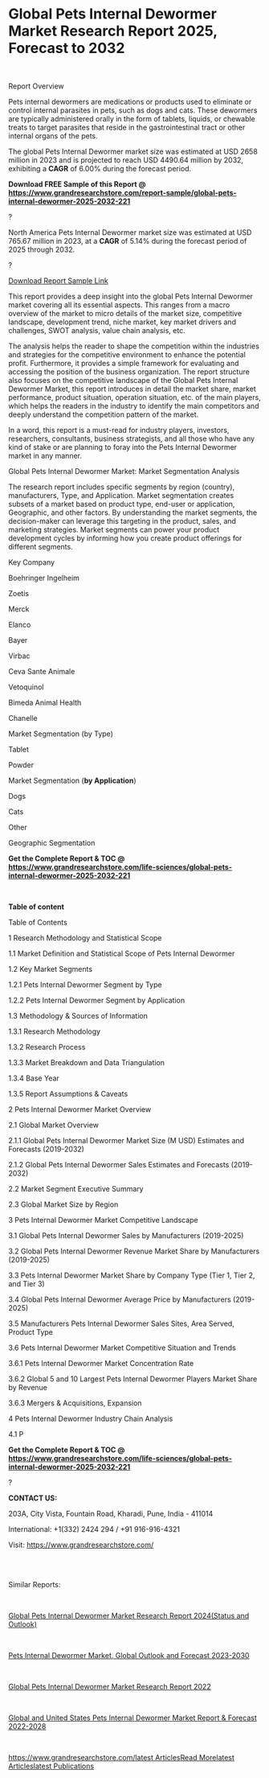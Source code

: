 <h1>Global Pets Internal Dewormer Market Research Report 2025, Forecast to 2032</h1><br/><p>Report Overview</p>
 
 
 
 <p>Pets internal dewormers are medications or products used to eliminate or control internal parasites in pets, such as dogs and cats. These dewormers are typically administered orally in the form of tablets, liquids, or chewable treats to target parasites that reside in the gastrointestinal tract or other internal organs of the pets.</p>
 
 
 
 <p>The global Pets Internal Dewormer market size was estimated at USD 2658 million in 2023 and is projected to reach USD 4490.64 million by 2032, exhibiting a <strong>CAGR</strong> of 6.00% during the forecast period.</p>
 
 
 
 <div><b>Download FREE Sample of this Report @ <a href="https://www.grandresearchstore.com/report-sample/global-pets-internal-dewormer-2025-2032-221">https://www.grandresearchstore.com/report-sample/global-pets-internal-dewormer-2025-2032-221</a></b></div>
 
 
 
 <p>? </p>
 
 
 
 <p>North America Pets Internal Dewormer market size was estimated at USD 765.67 million in 2023, at a <strong>CAGR</strong> of 5.14% during the forecast period of 2025 through 2032.</p>
 
 
 
 <p>? </p>
 
 
 
 <p><a href="https://www.grandresearchstore.com/mr-admin/report-sample/global-pets-internal-dewormer-2025-2032-221">Download Report Sample Link</a></p>
 
 
 
 <p>This report provides a deep insight into the global Pets Internal Dewormer market covering all its essential aspects. This ranges from a macro overview of the market to micro details of the market size, competitive landscape, development trend, niche market, key market drivers and challenges, SWOT analysis, value chain analysis, etc.</p>
 
 
 
 <p>The analysis helps the reader to shape the competition within the industries and strategies for the competitive environment to enhance the potential profit. Furthermore, it provides a simple framework for evaluating and accessing the position of the business organization. The report structure also focuses on the competitive landscape of the Global Pets Internal Dewormer Market, this report introduces in detail the market share, market performance, product situation, operation situation, etc. of the main players, which helps the readers in the industry to identify the main competitors and deeply understand the competition pattern of the market.</p>
 
 
 
 <p>In a word, this report is a must-read for industry players, investors, researchers, consultants, business strategists, and all those who have any kind of stake or are planning to foray into the Pets Internal Dewormer market in any manner.</p>
 
 
 
 <p>Global Pets Internal Dewormer Market: Market Segmentation Analysis</p>
 
 
 
 <p>The research report includes specific segments by region (country), manufacturers, Type, and Application. Market segmentation creates subsets of a market based on product type, end-user or application, Geographic, and other factors. By understanding the market segments, the decision-maker can leverage this targeting in the product, sales, and marketing strategies. Market segments can power your product development cycles by informing how you create product offerings for different segments.</p>
 
 
 
 <p>Key Company</p>
 
 
 
 <p>Boehringer Ingelheim</p>
 
 
 
 <p>Zoetis</p>
 
 
 
 <p>Merck</p>
 
 
 
 <p>Elanco</p>
 
 
 
 <p>Bayer</p>
 
 
 
 <p>Virbac</p>
 
 
 
 <p>Ceva Sante Animale</p>
 
 
 
 <p>Vetoquinol</p>
 
 
 
 <p>Bimeda Animal Health</p>
 
 
 
 <p>Chanelle</p>
 
 
 
 <p>Market Segmentation (by Type)</p>
 
 
 
 <p>Tablet</p>
 
 
 
 <p>Powder</p>
 
 
 
 <p>Market Segmentation (<strong>by Application</strong>)</p>
 
 
 
 <p>Dogs</p>
 
 
 
 <p>Cats</p>
 
 
 
 <p>Other</p>
 
 
 
 <p>Geographic Segmentation</p>
 
 
 
 <div><b>Get the Complete Report & TOC @ <a href="https://www.grandresearchstore.com/life-sciences/global-pets-internal-dewormer-2025-2032-221">https://www.grandresearchstore.com/life-sciences/global-pets-internal-dewormer-2025-2032-221</a></b></div>
 
 
 
 <p><br />
 
 <b>Table of content</b></p>
 
 
 
 <p>Table of Contents<br />
 
 1 Research Methodology and Statistical Scope<br />
 
 1.1 Market Definition and Statistical Scope of Pets Internal Dewormer<br />
 
 1.2 Key Market Segments<br />
 
 1.2.1 Pets Internal Dewormer Segment by Type<br />
 
 1.2.2 Pets Internal Dewormer Segment by Application<br />
 
 1.3 Methodology & Sources of Information<br />
 
 1.3.1 Research Methodology<br />
 
 1.3.2 Research Process<br />
 
 1.3.3 Market Breakdown and Data Triangulation<br />
 
 1.3.4 Base Year<br />
 
 1.3.5 Report Assumptions & Caveats<br />
 
 2 Pets Internal Dewormer Market Overview<br />
 
 2.1 Global Market Overview<br />
 
 2.1.1 Global Pets Internal Dewormer Market Size (M USD) Estimates and Forecasts (2019-2032)<br />
 
 2.1.2 Global Pets Internal Dewormer Sales Estimates and Forecasts (2019-2032)<br />
 
 2.2 Market Segment Executive Summary<br />
 
 2.3 Global Market Size by Region<br />
 
 3 Pets Internal Dewormer Market Competitive Landscape<br />
 
 3.1 Global Pets Internal Dewormer Sales by Manufacturers (2019-2025)<br />
 
 3.2 Global Pets Internal Dewormer Revenue Market Share by Manufacturers (2019-2025)<br />
 
 3.3 Pets Internal Dewormer Market Share by Company Type (Tier 1, Tier 2, and Tier 3)<br />
 
 3.4 Global Pets Internal Dewormer Average Price by Manufacturers (2019-2025)<br />
 
 3.5 Manufacturers Pets Internal Dewormer Sales Sites, Area Served, Product Type<br />
 
 3.6 Pets Internal Dewormer Market Competitive Situation and Trends<br />
 
 3.6.1 Pets Internal Dewormer Market Concentration Rate<br />
 
 3.6.2 Global 5 and 10 Largest Pets Internal Dewormer Players Market Share by Revenue<br />
 
 3.6.3 Mergers & Acquisitions, Expansion<br />
 
 4 Pets Internal Dewormer Industry Chain Analysis<br />
 
 4.1 P</p>
 
 
 
 <div><b>Get the Complete Report & TOC @ <a href="https://www.grandresearchstore.com/life-sciences/global-pets-internal-dewormer-2025-2032-221">https://www.grandresearchstore.com/life-sciences/global-pets-internal-dewormer-2025-2032-221</a></b></div>
 
 
 
 <p>? </p>
 
 
 
 <p><b>CONTACT US:</b><br />
 
 203A, City Vista, Fountain Road, Kharadi, Pune, India - 411014<br />
 
 International: +1(332) 2424 294 / +91 916-916-4321<br />
 
 Visit: <a href="https://www.grandresearchstore.com/">https://www.grandresearchstore.com/</a><br />
 
 <br />
 
 <br />
 
 Similar Reports:<br />
 
 <br />
 
 <a href="https://www.grandresearchstore.com/life-sciences/global-pets-internal-dewormer-2024-666">Global Pets Internal Dewormer Market Research Report 2024(Status and Outlook)</a><br />
 
 <br />
 
 <a href="https://www.grandresearchstore.com/life-sciences/global-pets-internal-dewormer-forecast-2023-2030-490">Pets Internal Dewormer Market, Global Outlook and Forecast 2023-2030</a><br />
 
 <br />
 
 <a href="https://www.grandresearchstore.com/life-sciences/global-pets-internal-dewormer-2022-502">Global Pets Internal Dewormer Market Research Report 2022</a><br />
 
 <br />
 
 <a href="https://www.grandresearchstore.com/life-sciences/global-united-states-pets-internal-dewormer-2022-2028-512">Global and United States Pets Internal Dewormer Market Report & Forecast 2022-2028</a><br />
 
 <br />
 
 <a href="https://gyeongbokgung.com">https://www.grandresearchstore.com/</a><a href="https://hallyeomaritime.com">latest Articles</a><a href="https://jingwansa.com">Read More</a><a href="https://nguoiviet.jp/">latest Articles</a><a href="https://www.intelmarketresearch.com/">latest Publications</a></p>